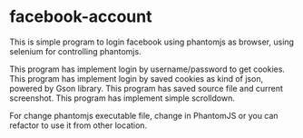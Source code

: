 # facebook-account

This is simple program to login facebook using phantomjs as browser, using selenium for controlling phantomjs.

This program has implement login by username/password to get cookies.
This program has implement login by saved cookies as kind of json, powered by Gson library.
This program has saved source file and current screenshot.
This program has implement simple scrolldown.

For change phantomjs executable file, change in PhantomJS or you can refactor to use it from other location.

